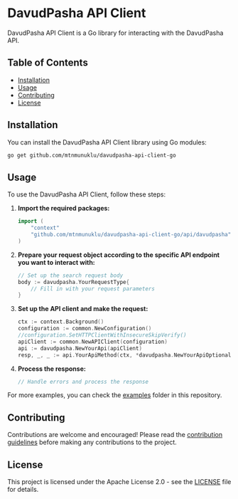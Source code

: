 # DavudPasha API Client

DavudPasha API Client is a Go library for interacting with the DavudPasha API.

## Table of Contents

- [Installation](#installation)
- [Usage](#usage)
- [Contributing](#contributing)
- [License](#license)


## Installation

You can install the DavudPasha API Client library using Go modules:

```bash
go get github.com/mtnmunuklu/davudpasha-api-client-go
```

## Usage

To use the DavudPasha API Client, follow these steps:

1. **Import the required packages:**
    ```go
    import (
        "context"
        "github.com/mtnmunuklu/davudpasha-api-client-go/api/davudpasha"
    )
    ```

2. **Prepare your request object according to the specific API endpoint you want to interact with:**
    ```go
    // Set up the search request body
    body := davudpasha.YourRequestType{
        // Fill in with your request parameters
    }
    ```

3. **Set up the API client and make the request:**
    ```go
    ctx := context.Background()
    configuration := common.NewConfiguration()
	//configuration.SetHTTPClientWithInsecureSkipVerify()
    apiClient := common.NewAPIClient(configuration)
    api := davudpasha.NewYourApi(apiClient)
    resp, _, _ := api.YourApiMethod(ctx, *davudpasha.NewYourApiOptionalParameters().WithBody(body))
    ```

4. **Process the response:**
    ```go
    // Handle errors and process the response
    ```

For more examples, you can check the [examples](examples) folder in this repository.

## Contributing

Contributions are welcome and encouraged! Please read the [contribution guidelines](CONTRIBUTING.md) before making any contributions to the project.

## License

This project is licensed under the Apache License 2.0 - see the [LICENSE](LICENSE) file for details.